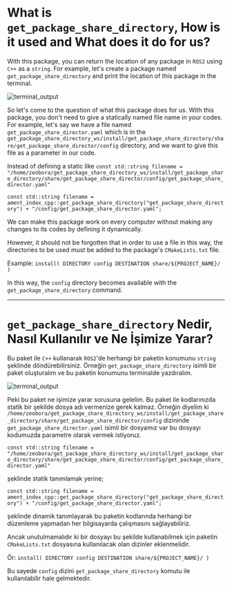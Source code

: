 # What is `get_package_share_directory`, How is it used and What does it do for us?

With this package, you can return the location of any package in `ROS2` using `C++` as a `string`. For example, let's create a package named `get_package_share_directory` and print the location of this package in the terminal.

![terminal_output](https://github.com/user-attachments/assets/5ccf3104-1599-49f3-b711-90aa178ab50c)

So let's come to the question of what this package does for us. With this package, you don't need to give a statically named file name in your codes. For example, let's say we have a file named `get_package_share_director.yaml` which is in the `get_package_share_directory_ws/install/get_package_share_directory/share/get_package_share_director/config` directory, and we want to give this file as a parameter in our code.

Instead of defining a static like `const std::string filename = "/home/zeobora/get_package_share_directory_ws/install/get_package_share_directory/share/get_package_share_director/config/get_package_share_director.yaml"`

`const std::string filename = ament_index_cpp::get_package_share_directory("get_package_share_directory") + "/config/get_package_share_director.yaml";`

We can make this package work on every computer without making any changes to its codes by defining it dynamically.

However, it should not be forgotten that in order to use a file in this way, the directories to be used must be added to the package's `CMakeLists.txt` file.

Example: `install( DIRECTORY config DESTINATION share/${PROJECT_NAME}/ )`

In this way, the `config` directory becomes available with the `get_package_share_directory` command.

---------------------------------------------------------

# `get_package_share_directory` Nedir, Nasıl Kullanılır ve Ne İşimize Yarar?

Bu paket ile `C++` kullanarak `ROS2`'de herhangi bir paketin konumunu `string` şeklinde döndürebilirsiniz. Örneğin `get_package_share_directory` isimli bir paket oluşturalım ve bu paketin konumunu terminalde yazdıralım.

![terminal_output](https://github.com/user-attachments/assets/6e545971-db2e-45dd-a63e-4f3f3e834098)

Peki bu paket ne işimize yarar sorusuna gelelim. Bu paket ile kodlarınızda statik bir şekilde dosya adı vermenize gerek kalmaz. Örneğin diyelim ki `/home/zeobora/get_package_share_directory_ws/install/get_package_share_directory/share/get_package_share_director/config` dizininde `get_package_share_director.yaml` isimli bir dosyamız var bu dosyayı kodumuzda parametre olarak vermek istiyoruz. 

`const std::string filename = "/home/zeobora/get_package_share_directory_ws/install/get_package_share_directory/share/get_package_share_director/config/get_package_share_director.yaml"`

şeklinde statik tanımlamak yerine;

`const std::string filename = ament_index_cpp::get_package_share_directory("get_package_share_directory") + "/config/get_package_share_director.yaml";`

şeklinde dinamik tanımlayarak bu paketin kodlarında herhangi bir düzenleme yapmadan her bilgisayarda çalışmasını sağlayabiliriz.

Ancak unutulmamalıdır ki bir dosyayı bu şekilde kullanabilmek için paketin `CMakeLists.txt` dosyasına kullanılacak olan dizinler eklenmelidir.

Ör: `install( DIRECTORY config DESTINATION share/${PROJECT_NAME}/ )`

Bu sayede `config` dizini `get_package_share_directory` komutu ile kullanılabilir hale gelmektedir.
